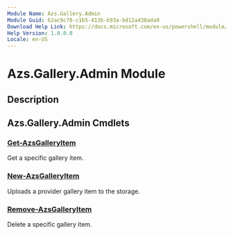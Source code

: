 ```yaml
---
Module Name: Azs.Gallery.Admin
Module Guid: 62ac9c78-c1b5-413b-b93a-bd12a438ada9
Download Help Link: https://docs.microsoft.com/en-us/powershell/module/azs.gallery.admin
Help Version: 1.0.0.0
Locale: en-US
---
```


# Azs.Gallery.Admin Module
## Description


## Azs.Gallery.Admin Cmdlets
### [Get-AzsGalleryItem](Get-AzsGalleryItem.md)
Get a specific gallery item.

### [New-AzsGalleryItem](New-AzsGalleryItem.md)
Uploads a provider gallery item to the storage.

### [Remove-AzsGalleryItem](Remove-AzsGalleryItem.md)
Delete a specific gallery item.

